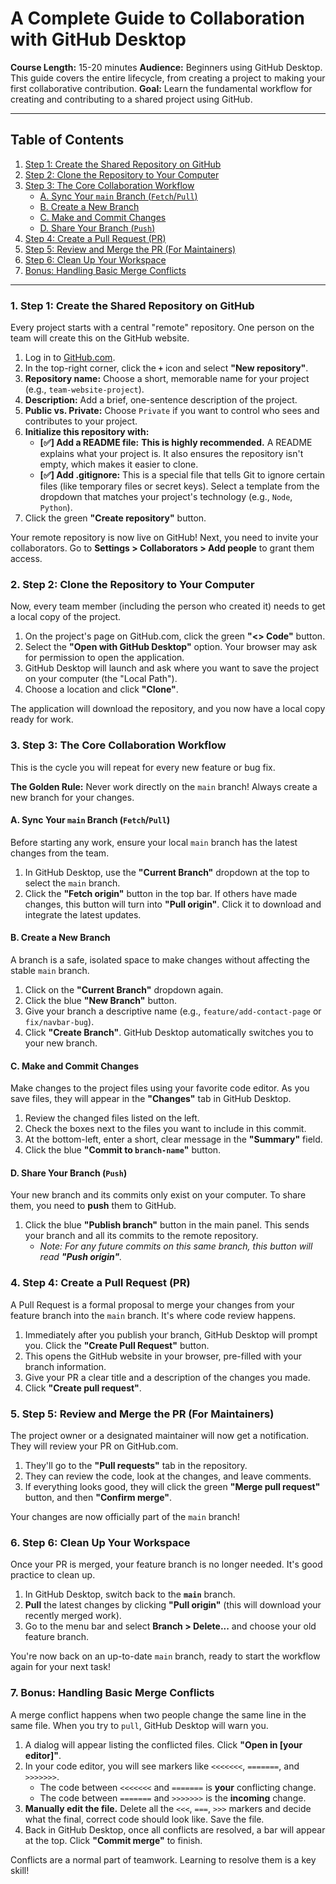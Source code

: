 # A Complete Guide to Collaboration with GitHub Desktop

**Course Length:** 15-20 minutes
**Audience:** Beginners using GitHub Desktop. This guide covers the entire lifecycle, from creating a project to making your first collaborative contribution.
**Goal:** Learn the fundamental workflow for creating and contributing to a shared project using GitHub.

---

## Table of Contents

1.  [Step 1: Create the Shared Repository on GitHub](#1-step-1-create-the-shared-repository-on-github)
2.  [Step 2: Clone the Repository to Your Computer](#2-step-2-clone-the-repository-to-your-computer)
3.  [Step 3: The Core Collaboration Workflow](#3-step-3-the-core-collaboration-workflow)
    *   [A. Sync Your `main` Branch (`Fetch`/`Pull`)](#a-sync-your-main-branch-fetchpull)
    *   [B. Create a New Branch](#b-create-a-new-branch)
    *   [C. Make and Commit Changes](#c-make-and-commit-changes)
    *   [D. Share Your Branch (`Push`)](#d-share-your-branch-push)
4.  [Step 4: Create a Pull Request (PR)](#4-step-4-create-a-pull-request-pr)
5.  [Step 5: Review and Merge the PR (For Maintainers)](#5-step-5-review-and-merge-the-pr-for-maintainers)
6.  [Step 6: Clean Up Your Workspace](#6-step-6-clean-up-your-workspace)
7.  [Bonus: Handling Basic Merge Conflicts](#7-bonus-handling-basic-merge-conflicts)

---

### 1. Step 1: Create the Shared Repository on GitHub

Every project starts with a central "remote" repository. One person on the team will create this on the GitHub website.

1.  Log in to [GitHub.com](https://github.com).
2.  In the top-right corner, click the **`+`** icon and select **"New repository"**.
3.  **Repository name:** Choose a short, memorable name for your project (e.g., `team-website-project`).
4.  **Description:** Add a brief, one-sentence description of the project.
5.  **Public vs. Private:** Choose `Private` if you want to control who sees and contributes to your project.
6.  **Initialize this repository with:**
    *   **[✅] Add a README file:** **This is highly recommended.** A README explains what your project is. It also ensures the repository isn't empty, which makes it easier to clone.
    *   **[✅] Add .gitignore:** This is a special file that tells Git to ignore certain files (like temporary files or secret keys). Select a template from the dropdown that matches your project's technology (e.g., `Node`, `Python`).
7.  Click the green **"Create repository"** button.

Your remote repository is now live on GitHub! Next, you need to invite your collaborators. Go to **Settings > Collaborators > Add people** to grant them access.

### 2. Step 2: Clone the Repository to Your Computer

Now, every team member (including the person who created it) needs to get a local copy of the project.

1.  On the project's page on GitHub.com, click the green **"<> Code"** button.
2.  Select the **"Open with GitHub Desktop"** option. Your browser may ask for permission to open the application.
3.  GitHub Desktop will launch and ask where you want to save the project on your computer (the "Local Path").
4.  Choose a location and click **"Clone"**.

The application will download the repository, and you now have a local copy ready for work.

### 3. Step 3: The Core Collaboration Workflow

This is the cycle you will repeat for every new feature or bug fix.

**The Golden Rule:** Never work directly on the `main` branch! Always create a new branch for your changes.

#### A. Sync Your `main` Branch (`Fetch`/`Pull`)

Before starting any work, ensure your local `main` branch has the latest changes from the team.

1.  In GitHub Desktop, use the **"Current Branch"** dropdown at the top to select the `main` branch.
2.  Click the **"Fetch origin"** button in the top bar. If others have made changes, this button will turn into **"Pull origin"**. Click it to download and integrate the latest updates.

#### B. Create a New Branch

A branch is a safe, isolated space to make changes without affecting the stable `main` branch.

1.  Click on the **"Current Branch"** dropdown again.
2.  Click the blue **"New Branch"** button.
3.  Give your branch a descriptive name (e.g., `feature/add-contact-page` or `fix/navbar-bug`).
4.  Click **"Create Branch"**. GitHub Desktop automatically switches you to your new branch.

#### C. Make and Commit Changes

Make changes to the project files using your favorite code editor. As you save files, they will appear in the **"Changes"** tab in GitHub Desktop.

1.  Review the changed files listed on the left.
2.  Check the boxes next to the files you want to include in this commit.
3.  At the bottom-left, enter a short, clear message in the **"Summary"** field.
4.  Click the blue **"Commit to `branch-name`"** button.

#### D. Share Your Branch (`Push`)

Your new branch and its commits only exist on your computer. To share them, you need to **push** them to GitHub.

1.  Click the blue **"Publish branch"** button in the main panel. This sends your branch and all its commits to the remote repository.
    *   *Note: For any future commits on this same branch, this button will read **"Push origin"**.*

### 4. Step 4: Create a Pull Request (PR)

A Pull Request is a formal proposal to merge your changes from your feature branch into the `main` branch. It's where code review happens.

1.  Immediately after you publish your branch, GitHub Desktop will prompt you. Click the **"Create Pull Request"** button.
2.  This opens the GitHub website in your browser, pre-filled with your branch information.
3.  Give your PR a clear title and a description of the changes you made.
4.  Click **"Create pull request"**.

### 5. Step 5: Review and Merge the PR (For Maintainers)

The project owner or a designated maintainer will now get a notification. They will review your PR on GitHub.com.

1.  They'll go to the **"Pull requests"** tab in the repository.
2.  They can review the code, look at the changes, and leave comments.
3.  If everything looks good, they will click the green **"Merge pull request"** button, and then **"Confirm merge"**.

Your changes are now officially part of the `main` branch!

### 6. Step 6: Clean Up Your Workspace

Once your PR is merged, your feature branch is no longer needed. It's good practice to clean up.

1.  In GitHub Desktop, switch back to the **`main`** branch.
2.  **Pull** the latest changes by clicking **"Pull origin"** (this will download your recently merged work).
3.  Go to the menu bar and select **Branch > Delete...** and choose your old feature branch.

You're now back on an up-to-date `main` branch, ready to start the workflow again for your next task!

### 7. Bonus: Handling Basic Merge Conflicts

A merge conflict happens when two people change the same line in the same file. When you try to `pull`, GitHub Desktop will warn you.

1.  A dialog will appear listing the conflicted files. Click **"Open in [your editor]"**.
2.  In your code editor, you will see markers like `<<<<<<<`, `=======`, and `>>>>>>>`.
    *   The code between `<<<<<<<` and `=======` is **your** conflicting change.
    *   The code between `=======` and `>>>>>>>` is the **incoming** change.
3.  **Manually edit the file.** Delete all the `<<<`, `===`, `>>>` markers and decide what the final, correct code should look like. Save the file.
4.  Back in GitHub Desktop, once all conflicts are resolved, a bar will appear at the top. Click **"Commit merge"** to finish.

Conflicts are a normal part of teamwork. Learning to resolve them is a key skill!
